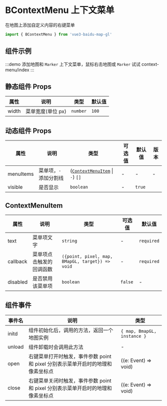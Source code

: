 # BContextMenu 上下文菜单 <Badge type="tip" text="^0.0.29" />

在地图上添加自定义内容的右键菜单

```ts
import { BContextMenu } from 'vue3-baidu-map-gl'
```

## 组件示例

:::demo 添加地图和 `Marker` 上下文菜单，鼠标右击地图或 `Marker` 试试
context-menu/index
:::

## 静态组件 Props

| 属性  | 说明              | 类型     | 默认值 |
| ----- | ----------------- | -------- | ------ |
| width | 菜单宽度(单位 px) | `number` | `100`  |

## 动态组件 Props

| 属性      | 说明                  | 类型                                                | 可选值 | 默认值 | 版本                               |
| --------- | --------------------- | --------------------------------------------------- | ------ | ------ | ---------------------------------- |
| menuItems | 菜单项，`-`添加分割线 | ([`ContextMenuItem`](#contextmenuitem) \| `-`) `[]` | -      | -      | -                                  |
| visible   | 是否显示              | `boolean`                                           | -      | `true` | <Badge type="tip" text="^2.2.0" /> |

## ContextMenuItem

| 属性     | 说明                     | 类型                                            | 可选值  | 默认值     |
| -------- | ------------------------ | ----------------------------------------------- | ------- | ---------- |
| text     | 菜单项文字               | `string`                                        | -       | `required` |
| callback | 菜单项点击触发的回调函数 | `({point, pixel, map, BMapGL, target}) => void` | -       | `required` |
| disabled | 是否禁用该菜单项         | `boolean`                                       | `false` | -          |

## 组件事件

| 事件名 | 说明                                                                             | 类型                        |
| ------ | -------------------------------------------------------------------------------- | --------------------------- |
| initd  | 组件初始化后，调用的方法，返回一个地图实例                                       | `{ map, BmapGL, instance }` |
| unload | 组件卸载时会调用此方法                                                           | -                           |
| open   | 右键菜单打开时触发，事件参数 point 和 pixel 分别表示菜单开启时的地理和像素坐标点 | ((e: Event) => void)        |
| close  | 右键菜单关闭时触发，事件参数 point 和 pixel 分别表示菜单开启时的地理和像素坐标点 | ((e: Event) => void)        |

